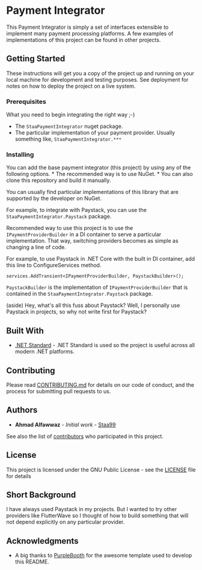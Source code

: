 # Payment Integrator

This Payment Integrator is simply a set of interfaces extensible to implement many payment processing platforms. A few examples of implementations of this project can be found in other projects.

## Getting Started

These instructions will get you a copy of the project up and running on your local machine for development and testing purposes. See deployment for notes on how to deploy the project on a live system.

### Prerequisites

What you need to begin integrating the right way ;-)

* The `StaaPaymentIntegrator` nuget package.
* The particular implementation of your payment provider. Usually something like, `StaaPaymentIntegrator.***`

### Installing

You can add the base payment integrator (this project) by using any of the following options.
    * The recommended way is to use NuGet.
    * You can also clone this repository and build it manually.

You can usually find particular implementations of this library that are supported by the developer on NuGet.

For example, to integrate with Paystack, you can use the `StaaPaymentIntegrator.Paystack` package.

Recommended way to use this project is to use the `IPaymentProviderBuilder` in a DI container to serve a particular implementation. That way, switching providers becomes as simple as changing a line of code.

For example, to use Paystack in .NET Core with the built in DI container, add this line to ConfigureServices method.

`services.AddTransient<IPaymentProviderBuilder, PaystackBuilder>();`

`PaystackBuilder` is the implementation of `IPaymentProviderBuilder` that is contained in the `StaaPaymentIntegrator.Paystack` package.

(aside)
Hey, what's all this fuss about Paystack? Well, I personally use Paystack in projects, so why not write first for Paystack?

## Built With

* [.NET Standard](https://docs.microsoft.com/en-us/dotnet/standard/net-standard) - .NET Standard is used so the project is useful across all modern .NET platforms.

## Contributing

Please read [CONTRIBUTING.md](https://gist.github.com/PurpleBooth/b24679402957c63ec426) for details on our code of conduct, and the process for submitting pull requests to us.

## Authors

* **Ahmad Alfawwaz** - *Initial work* - [Staa99](https://github.com/staa99)

See also the list of [contributors](https://github.com/staa99/payment-integrator/contributors) who participated in this project.

## License

This project is licensed under the GNU Public License - see the [LICENSE](LICENSE) file for details

## Short Background

I have always used Paystack in my projects. But I wanted to try other providers like FlutterWave so I thought of how to build something that will not depend explicitly on any particular provider.

## Acknowledgments

* A big thanks to [PurpleBooth](https://github.com/PurpleBooth) for the awesome template used to develop this README.
